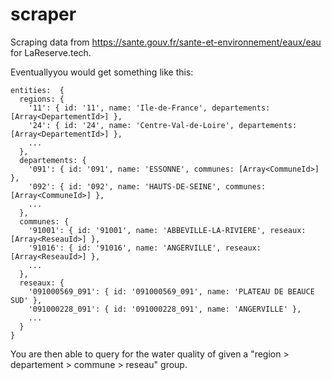 # scraper

Scraping data from https://sante.gouv.fr/sante-et-environnement/eaux/eau for LaReserve.tech.

Eventuallyyou would get something like this:
```
entities:  {
  regions: {
    '11': { id: '11', name: 'Ile-de-France', departements: [Array<DepartementId>] },
    '24': { id: '24', name: 'Centre-Val-de-Loire', departements: [Array<DepartementId>] },
    ...
  },
  departements: {
    '091': { id: '091', name: 'ESSONNE', communes: [Array<CommuneId>] },
    '092': { id: '092', name: 'HAUTS-DE-SEINE', communes: [Array<CommuneId>] },
    ...
  },
  communes: {
    '91001': { id: '91001', name: 'ABBEVILLE-LA-RIVIERE', reseaux: [Array<ReseauId>] },
    '91016': { id: '91016', name: 'ANGERVILLE', reseaux: [Array<ReseauId>] },
    ...
  },
  reseaux: {
    '091000569_091': { id: '091000569_091', name: 'PLATEAU DE BEAUCE SUD' },
    '091000228_091': { id: '091000228_091', name: 'ANGERVILLE' },
    ...
  }
}
```

You are then able to query for the water quality of given a "region > departement > commune > reseau" group.